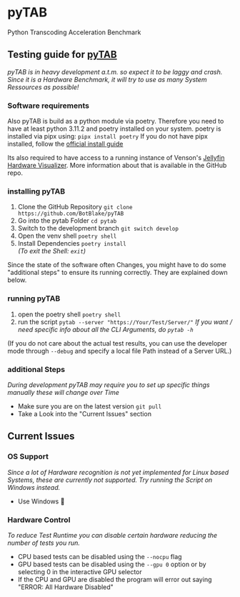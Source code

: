 # pyTAB

Python Transcoding Acceleration Benchmark

## Testing guide for [pyTAB](https://github.com/BotBlake/pytab)

_pyTAB is in heavy development a.t.m. so expect it to be laggy and crash._
_Since it is a Hardware Benchmark, it will try to use as many System Ressources as possible!_

### Software requirements

Also pyTAB is build as a python module via poetry. Therefore you need to have at least python 3.11.2 and poetry installed on your system.
poetry is installed via pipx using: `pipx install poetry`
If you do not have pipx installed, follow the [official install guide](https://pipx.pypa.io/stable/installation/)

Its also required to have access to a running instance of Venson's [Jellyfin Hardware Visualizer](https://github.com/JPVenson/Jellyfin.HardwareVisualizer). More information about that is available in the GitHub repo.

### installing pyTAB

1. Clone the GitHub Repository `git clone https://github.com/BotBlake/pyTAB`
2. Go into the pytab Folder `cd pytab`
3. Switch to the development branch `git switch develop`
4. Open the venv shell `poetry shell`
5. Install Dependencies `poetry install`  
_(To exit the Shell: `exit`)_

Since the state of the software often Changes, you might have to do some "additional steps" to ensure its running correctly. They are explained down below.

### running pyTAB

1. open the poetry shell `poetry shell`
2. run the script `pytab --server "https://Your/Test/Server/"`
_If you want / need specific info about all the CLI Arguments, do `pytab -h`_

(If you do not care about the actual test results, you can use the developer mode through `--debug` and specify a local file Path instead of a Server URL.)

### additional Steps

_During development pyTAB may require you to set up specific things manually these will change over Time_

- Make sure you are on the latest version `git pull`
- Take a Look into the "Current Issues" section

## Current Issues

### OS Support

_Since a lot of Hardware recognition is not yet implemented for Linux based Systems, these are currently not supported. Try running the Script on Windows instead._

- Use Windows 🗿

### Hardware Control

_To reduce Test Runtime you can disable certain hardware reducing the number of tests you run._

- CPU based tests can be disabled using the `--nocpu` flag
- GPU based tests can be disabled using the `--gpu 0` option or by selecting 0 in the interactive GPU selector
- If the CPU and GPU are disabled the program will error out saying "ERROR: All Hardware Disabled"
